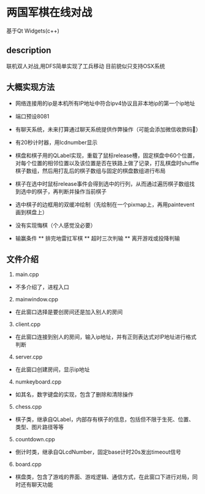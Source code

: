 # 两国军棋在线对战
基于Qt Widgets(c++)

## description
联机双人对战,用DFS简单实现了工兵移动
目前貌似只支持OSX系统

## 大概实现方法
* 网络连接用的ip是本机所有IP地址中符合ipv4协议且非本地ip的第一个ip地址
* 端口预设8081
* 有聊天系统，未来打算通过聊天系统提供作弊操作（可能会添加微信收款码🐶）
* 有20秒计时器，用lcdnumber显示
* 棋盘和棋子用的QLabel实现，重载了鼠标release槽，固定棋盘中60个位置，对每个位置的相邻位置以及该位置是否在铁路上做了记录，打乱棋盘时shuffle棋子数组，然后用打乱后的棋子数组与固定的棋盘数组进行布局
* 棋子在选中时鼠标release事件会得到选中的行列，从而通过遍历棋子数组找到选中的棋子，再判断并操作当前棋子
* 选中棋子的边框用的双缓冲绘制（先绘制在一个pixmap上，再用paintevent画到棋盘上）
* 没有实现悔棋（个人感觉没必要）

* 输赢条件
** 排完地雷扛军棋
** 超时三次判输
** 离开游戏或投降判输

## 文件介绍
1. main.cpp
- 不多介绍了，进程入口

2. mainwindow.cpp
- 在此窗口选择是要创房间还是加入别人的房间

3. client.cpp
- 在此窗口连接到别人的房间，输入ip地址，并有正则表达式对IP地址进行格式判断

4. server.cpp
- 在此窗口创建房间，显示ip地址

4. numkeyboard.cpp
- 如其名，数字键盘的实现，包含了删除和清除操作

5. chess.cpp
- 棋子类，继承自QLabel，内部存有棋子的信息，包括但不限于生死、位置、类型、图片路径等等

5. countdown.cpp
- 倒计时类，继承自QLcdNumber，固定base计时20s发出timeout信号

6. board.cpp
- 棋盘类，包含了游戏的界面、游戏逻辑、通信方式，在此窗口下进行对局，同时还有聊天功能
